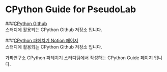 # CPython Guide for PseudoLab

###[CPython Github](https://github.com/python/cpython)   
스터디에 활용되는 CPython Github 저장소 입니다.

###[CPython 파헤치기 Notion 페이지](https://github.com/python/cpython)   
스터디에 활용되는 CPython Github 저장소 입니다.

가짜연구소 CPython 파헤치기 스터디팀에서 작성하는 CPython Guide 페이지 입니다.
